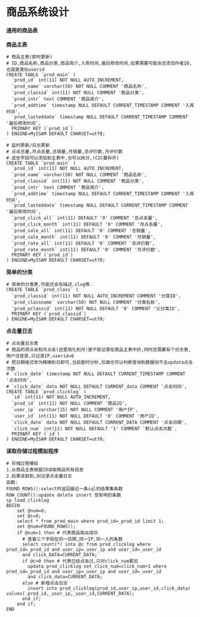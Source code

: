 # 商品系统设计

#### 通用的商品表

**商品主表**

    # 商品主表(即时更新)
    # ID,商品名称,商品分类,商品简介,入库时间,最后修改时间,如果需要可能会还添加作者ID,也就是类似userid
    CREATE TABLE `prod_main` (
      `prod_id` int(11) NOT NULL AUTO_INCREMENT,
      `prod_name` varchar(50) NOT NULL COMMENT '商品名称',
      `prod_classid` int(11) NOT NULL COMMENT '商品分类',
      `prod_intr` text COMMENT '商品简介',
      `prod_addtime` timestamp NULL DEFAULT CURRENT_TIMESTAMP COMMENT '入库时间',
      `prod_lasteddate` timestamp NULL DEFAULT CURRENT_TIMESTAMP COMMENT '最后修改时间',
      PRIMARY KEY (`prod_id`)
    ) ENGINE=MyISAM DEFAULT CHARSET=utf8;

    # 延时更新/日志更新
    # 点击总量,月点击量,总销量,月销量,总评价数,月评价数
    # 这些字段可以添加到主表中,也可以拆分,(C2C要拆开)
    CREATE TABLE `prod_main` (
      `prod_id` int(11) NOT NULL AUTO_INCREMENT,
      `prod_name` varchar(50) NOT NULL COMMENT '商品名称',
      `prod_classid` int(11) NOT NULL COMMENT '商品分类',
      `prod_intr` text COMMENT '商品简介',
      `prod_addtime` timestamp NULL DEFAULT CURRENT_TIMESTAMP COMMENT '入库时间',
      `prod_lasteddate` timestamp NULL DEFAULT CURRENT_TIMESTAMP COMMENT '最后修改时间',
      `prod_click_all` int(11) DEFAULT '0' COMMENT '总点击量',
      `prod_click_month` int(11) DEFAULT '0' COMMENT '月点击量',
      `prod_sale_all` int(11) DEFAULT '0' COMMENT '总销量',
      `prod_sale_month` int(11) DEFAULT '0' COMMENT '月销量',
      `prod_rate_all` int(11) DEFAULT '0' COMMENT '总评价数',
      `prod_rate_month` int(11) DEFAULT '0' COMMENT '月评价数',
      PRIMARY KEY (`prod_id`)
    ) ENGINE=MyISAM DEFAULT CHARSET=utf8;

**简单的分类**

    # 简单的分类表,可能还会有描述,slug等.
    CREATE TABLE `prod_class` (
      `prod_classid` int(11) NOT NULL AUTO_INCREMENT COMMENT '分类ID',
      `prod_classname` varchar(50) NOT NULL COMMENT '分类名称',
      `prod_pclassid` int(11) NOT NULL DEFAULT '0' COMMENT '父分类ID',
      PRIMARY KEY (`prod_classid`)
    ) ENGINE=MyISAM DEFAULT CHARSET=utf8;

**点击量日志**

    # 点击量日志表
    # 商品的周点击和月点击(这里简化到月)是不能记录在商品主表中的,同时还需要有个日志表,用户没登录,只记录IP,userid=0
    # 把日期格式改为精确到日即可,当前是时分秒,后面也可以判断查询到数据则不去updata点击次数
    # `click_date` timestamp NOT NULL DEFAULT CURRENT_TIMESTAMP COMMENT '点击时间',
    # `click_date` data NOT NULL DEFAULT CURRENT_data COMMENT '点击时间',
    CREATE TABLE `prod_clicklog` (
      `id` int(11) NOT NULL AUTO_INCREMENT,
      `prod_id` int(11) NOT NULL COMMENT '商品ID',
      `user_ip` varchar(15) NOT NULL COMMENT '用户IP',
      `user_id` int(11) NOT NULL DEFAULT '0' COMMENT '用户ID',
      `click_date` data NOT NULL DEFAULT CURRENT_DATA COMMENT '点击日期',
      `click_num` int(11) NOT NULL DEFAULT '1' COMMENT `默认点击次数`,
      PRIMARY KEY (`id`)
    ) ENGINE=MyISAM DEFAULT CHARSET=utf8;

**读取存储过程模拟程序**

```
# 存储过程模拟
1.从商品主表根据ID读取商品所有信息
2.如果读取到,则记录点击量日志
函数:
FOUND_ROWS():select时返回最近一条sql的结果集条数
ROW_COUNT():update delete insert 受影响的条数
sp_load_clicklog
BEGIN
    set @num=0;
    set @c=0;
    select * from prod_main where prod_id=_prod_id limit 1;
    set @num=FOUND_ROWS();
    if @num=1 then # 代表商品取出成功
      # 查看三个字段在同一日期,同一IP,同一人的条数
      select count(*) into @c from prod_clicklog where prod_id=_prod_id and user_ip=_user_ip and user_id=_user_id
      and click_DATA=CURRENT_DATA;
      if @c>0 then # 代表已经点击过,只对click_num累加
        updata prod_clicklog set click_num=click_num+1 where prod_id=_prod_id and user_ip=_user_ip and user_id=_user_id
        and click_data=CURRENT_DATA;
      else # 新增点击日志
        insert into prod_clicklog(prod_id,user_ip,user_id,click_data) values(_prod_id,_user_ip,_user_id,CURRENT_DATA);
      end if;
    end if;
END
```



